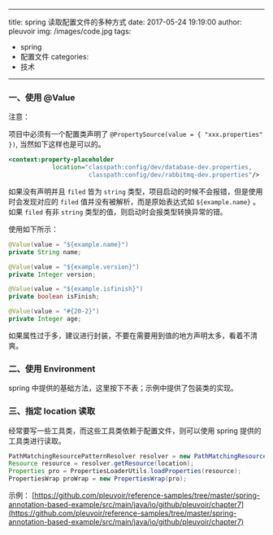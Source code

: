 
---
title: spring 读取配置文件的多种方式
date: 2017-05-24 19:19:00
author: pleuvoir
img: /images/code.jpg
tags:
  - spring
  - 配置文件
categories:
  - 技术
---


### 一、使用 @Value

注意：

项目中必须有一个配置类声明了 `@PropertySource(value = { "xxx.properties" })`, 当然如下这样也是可以的。

```xml
<context:property-placeholder
            location="classpath:config/dev/database-dev.properties,
                      classpath:config/dev/rabbitmq-dev.properties"/>
```

如果没有声明并且 `filed` 皆为 `string` 类型，项目启动的时候不会报错，但是使用时会发现对应的 `filed` 值并没有被解析，而是原始表达式如 `${example.name}` 。
如果 `filed` 有非 `string` 类型的值，则启动时会报类型转换异常的错。

使用如下所示：

```java
@Value(value = "${example.name}")
private String name;

@Value(value = "${example.version}")
private Integer version;

@Value(value = "${example.isfinish}")
private boolean isFinish;

@Value(value = "#{20-2}")
private Integer age;
```

如果属性过于多，建议进行封装，不要在需要用到值的地方声明太多，看着不清爽。

### 二、使用 Environment

spring 中提供的基础方法，这里按下不表；示例中提供了包装类的实现。

### 三、指定 location 读取

经常要写一些工具类，而这些工具类依赖于配置文件，则可以使用 spring 提供的工具类进行读取。

```java
PathMatchingResourcePatternResolver resolver = new PathMatchingResourcePatternResolver();
Resource resource = resolver.getResource(location);
Properties pro = PropertiesLoaderUtils.loadProperties(resource);
PropertiesWrap proWrap = new PropertiesWrap(pro);
```

示例： [https://github.com/pleuvoir/reference-samples/tree/master/spring-annotation-based-example/src/main/java/io/github/pleuvoir/chapter7](https://github.com/pleuvoir/reference-samples/tree/master/spring-annotation-based-example/src/main/java/io/github/pleuvoir/chapter7)